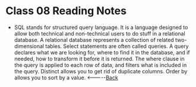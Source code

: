 # Class 08 Reading Notes
* SQL stands for structured query language. It is a language designed to allow both technical and non-technical users to do stuff in a relational database. A relational database represents a collection of related two-dimensional tables. Select statements are often called queries. A query declares what we are looking for, where to find it in the database, and if needed, how to transform it before it is returned. The where clause in the query is applied to each row of data, and filters what is included in the query. Distinct allows you to get rid of duplicate columns. Order by allows you to sort by a value.
<-----[Back](../README.md)